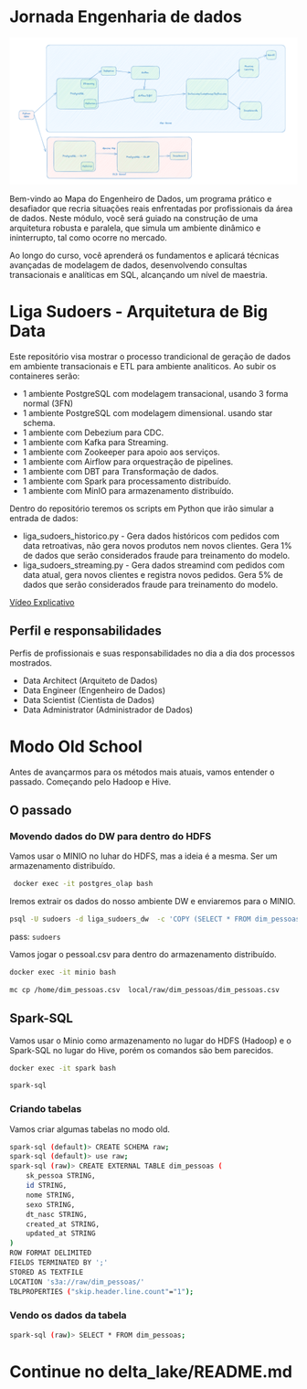 # Jornada Engenharia de dados
![Desafio Engenheiro de Dados](../Desafio%20-%20Jornada%20Engenharia%20de%20Dados.png "Desafio Engenheiro de Dados")

Bem-vindo ao Mapa do Engenheiro de Dados, um programa prático e desafiador que recria situações reais enfrentadas por profissionais da área de dados. Neste módulo, você será guiado na construção de uma arquitetura robusta e paralela, que simula um ambiente dinâmico e ininterrupto, tal como ocorre no mercado.

Ao longo do curso, você aprenderá os fundamentos e aplicará técnicas avançadas de modelagem de dados, desenvolvendo consultas transacionais e analíticas em SQL, alcançando um nível de maestria.

# Liga Sudoers - Arquitetura de Big Data

Este repositório visa mostrar o processo trandicional de geração de dados em ambiente transacionais e ETL para ambiente analiticos. Ao subir os containeres serão:
  * 1 ambiente PostgreSQL com modelagem transacional, usando 3 forma normal (3FN)
  * 1 ambiente PostgreSQL com modelagem dimensional. usando star schema. 
  * 1 ambiente com Debezium para CDC.
  * 1 ambiente com Kafka para Streaming.
  * 1 ambiente com Zookeeper para apoio aos serviços.
  * 1 ambiente com Airflow para orquestração de pipelines.
  * 1 ambiente com DBT para Transformação de dados.
  * 1 ambiente com Spark para processamento distribuído.
  * 1 ambiente com MinIO para armazenamento distribuído.
  
  
  Dentro do repositório teremos os scripts em Python que irão simular a entrada de dados:
  * liga_sudoers_historico.py - Gera dados históricos com pedidos com data retroativas, não gera novos produtos nem novos clientes. Gera 1% de dados que serão considerados fraude para treinamento do modelo. 
  * liga_sudoers_streaming.py - Gera dados streamind com pedidos com data atual, gera novos clientes e registra novos pedidos. Gera 5% de dados que serão considerados fraude para treinamento do modelo. 

  [Vídeo Explicativo](https://youtu.be/Kc-mmy8eMcA)


## Perfil e responsabilidades

Perfis de profissionais e suas responsabilidades no dia a dia dos processos mostrados.
 - Data Architect (Arquiteto de Dados)
 - Data Engineer (Engenheiro de Dados)
 - Data Scientist (Cientista de Dados)
 - Data Administrator (Administrador de Dados)
 

# Modo Old School
Antes de avançarmos para os métodos mais atuais, vamos entender o passado. Começando pelo Hadoop e Hive. 

## O passado

### Movendo dados do DW para dentro do HDFS
Vamos usar o MINIO no luhar do HDFS, mas a ideia é a mesma. Ser um armazenamento distribuído.

```bash
 docker exec -it postgres_olap bash
```

Iremos extrair os dados do nosso ambiente DW e enviaremos para o MINIO.

```bash
psql -U sudoers -d liga_sudoers_dw  -c 'COPY (SELECT * FROM dim_pessoas) TO STDOUT WITH (FORMAT csv, HEADER true, DELIMITER ";");' > /tmp/dim_pessoas.csv
```

pass: `sudoers`


Vamos jogar o pessoal.csv para dentro do armazenamento distribuído.

```bash
docker exec -it minio bash
```

```bash
mc cp /home/dim_pessoas.csv  local/raw/dim_pessoas/dim_pessoas.csv
```


## Spark-SQL
Vamos usar o Minio como armazenamento no lugar do HDFS (Hadoop) e o Spark-SQL no lugar do Hive, porém os comandos são bem parecidos.

```bash
docker exec -it spark bash
```


```bash
spark-sql
```

### Criando tabelas
Vamos criar algumas tabelas no modo old. 
```bash
spark-sql (default)> CREATE SCHEMA raw;
spark-sql (default)> use raw;
spark-sql (raw)> CREATE EXTERNAL TABLE dim_pessoas (
    sk_pessoa STRING,
    id STRING,
    nome STRING, 
    sexo STRING, 
    dt_nasc STRING,
    created_at STRING,
    updated_at STRING
)
ROW FORMAT DELIMITED
FIELDS TERMINATED BY ';'
STORED AS TEXTFILE
LOCATION 's3a://raw/dim_pessoas/'
TBLPROPERTIES ("skip.header.line.count"="1");
```

### Vendo os dados da tabela
```bash
spark-sql (raw)> SELECT * FROM dim_pessoas;
```


# Continue no delta_lake/README.md